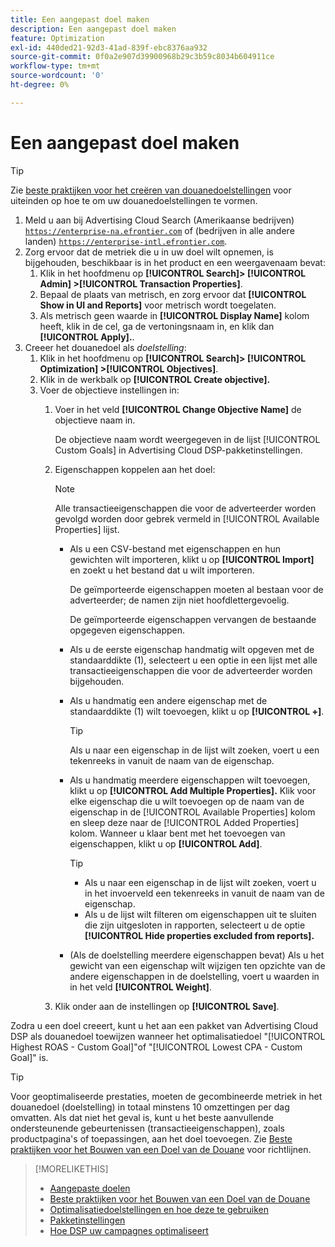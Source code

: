 ```yaml
---
title: Een aangepast doel maken
description: Een aangepast doel maken
feature: Optimization
exl-id: 440ded21-92d3-41ad-839f-ebc8376aa932
source-git-commit: 0f0a2e907d39900968b29c3b59c8034b604911ce
workflow-type: tm+mt
source-wordcount: '0'
ht-degree: 0%

---
```


# Een aangepast doel maken

>[!TIP]
>
>Zie [beste praktijken voor het creëren van douanedoelstellingen](custom-goal-best-practices.md) voor uiteinden op hoe te om uw douanedoelstellingen te vormen.

1. Meld u aan bij Advertising Cloud Search (Amerikaanse bedrijven) [`https://enterprise-na.efrontier.com`](https://enterprise-na.efrontier.com) of (bedrijven in alle andere landen) [`https://enterprise-intl.efrontier.com`](https://enterprise-intl.efrontier.com).
1. Zorg ervoor dat de metriek die u in uw doel wilt opnemen, is bijgehouden, beschikbaar is in het product en een weergavenaam bevat:
   1. Klik in het hoofdmenu op **[!UICONTROL Search]> [!UICONTROL Admin] >[!UICONTROL Transaction Properties]**.
   1. Bepaal de plaats van metrisch, en zorg ervoor dat **[!UICONTROL Show in UI and Reports]** voor metrisch wordt toegelaten.
   1. Als metrisch geen waarde in **[!UICONTROL Display Name]** kolom heeft, klik in de cel, ga de vertoningsnaam in, en klik dan **[!UICONTROL Apply].**.
1. Creeer het douanedoel als *doelstelling*:
   1. Klik in het hoofdmenu op **[!UICONTROL Search]> [!UICONTROL Optimization] >[!UICONTROL Objectives]**.
   1. Klik in de werkbalk op **[!UICONTROL Create objective].**
   1. Voer de objectieve instellingen in:
      1. Voer in het veld **[!UICONTROL Change Objective Name]** de objectieve naam in.

         De objectieve naam wordt weergegeven in de lijst [!UICONTROL Custom Goals] in Advertising Cloud DSP-pakketinstellingen.

      1. Eigenschappen koppelen aan het doel:

         >[!NOTE]
         >
         > Alle transactieeigenschappen die voor de adverteerder worden gevolgd worden door gebrek vermeld in [!UICONTROL Available Properties] lijst.

         * Als u een CSV-bestand met eigenschappen en hun gewichten wilt importeren, klikt u op **[!UICONTROL Import]** en zoekt u het bestand dat u wilt importeren.

            De geïmporteerde eigenschappen moeten al bestaan voor de adverteerder; de namen zijn niet hoofdlettergevoelig.

            De geïmporteerde eigenschappen vervangen de bestaande opgegeven eigenschappen.

         * Als u de eerste eigenschap handmatig wilt opgeven met de standaarddikte (1), selecteert u een optie in een lijst met alle transactieeigenschappen die voor de adverteerder worden bijgehouden.

         * Als u handmatig een andere eigenschap met de standaarddikte (1) wilt toevoegen, klikt u op **[!UICONTROL +]**.

            >[!TIP]
            >
            > Als u naar een eigenschap in de lijst wilt zoeken, voert u een tekenreeks in vanuit de naam van de eigenschap.

         * Als u handmatig meerdere eigenschappen wilt toevoegen, klikt u op **[!UICONTROL Add Multiple Properties].** Klik voor elke eigenschap die u wilt toevoegen op de naam van de eigenschap in de  [!UICONTROL Available Properties] kolom en sleep deze naar de  [!UICONTROL Added Properties] kolom. Wanneer u klaar bent met het toevoegen van eigenschappen, klikt u op **[!UICONTROL Add]**.

            >[!TIP]
            >
            >* Als u naar een eigenschap in de lijst wilt zoeken, voert u in het invoerveld een tekenreeks in vanuit de naam van de eigenschap.
            >* Als u de lijst wilt filteren om eigenschappen uit te sluiten die zijn uitgesloten in rapporten, selecteert u de optie **[!UICONTROL Hide properties excluded from reports].**


         * (Als de doelstelling meerdere eigenschappen bevat) Als u het gewicht van een eigenschap wilt wijzigen ten opzichte van de andere eigenschappen in de doelstelling, voert u waarden in in het veld **[!UICONTROL Weight]**.
      1. Klik onder aan de instellingen op **[!UICONTROL Save]**.


Zodra u een doel creeert, kunt u het aan een pakket van Advertising Cloud DSP als douanedoel toewijzen wanneer het optimalisatiedoel &quot;[!UICONTROL Highest ROAS - Custom Goal]&quot;of &quot;[!UICONTROL Lowest CPA - Custom Goal]&quot; is.

>[!TIP]
>
>Voor geoptimaliseerde <!-- optimum? Or optimization won't happen at all w/out it? -->prestaties, moeten de gecombineerde metriek in het douanedoel (doelstelling) in totaal minstens 10 omzettingen per dag omvatten. Als dat niet het geval is, kunt u het beste aanvullende ondersteunende gebeurtenissen (transactieeigenschappen), zoals productpagina&#39;s of toepassingen, aan het doel toevoegen. Zie [Beste praktijken voor het Bouwen van een Doel van de Douane](custom-goal-best-practices.md) voor richtlijnen.

>[!MORELIKETHIS]
>
>* [Aangepaste doelen](custom-goal-about.md)
>* [Beste praktijken voor het Bouwen van een Doel van de Douane](custom-goal-best-practices.md)
>* [Optimalisatiedoelstellingen en hoe deze te gebruiken](optimization-goals.md)
>* [Pakketinstellingen](/help/dsp/campaign-management/packages/package-settings.md)
> * [Hoe DSP uw campagnes optimaliseert](optimization-how-dsp-optimizes-campaigns.md)

